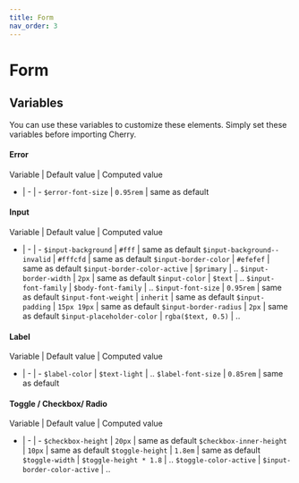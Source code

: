 ```yaml
---
title: Form
nav_order: 3
---
```


# Form

## Variables

You can use these variables to customize these elements. Simply set these variables before importing Cherry.

#### Error

Variable | Default value | Computed value
- | - | -
`$error-font-size` | `0.95rem` | same as default

#### Input

Variable | Default value | Computed value
- | - | -
`$input-background`          | `#fff`              | same as default
`$input-background--invalid` | `#fffcfd`           | same as default
`$input-border-color`        | `#efefef`           | same as default
`$input-border-color-active` | `$primary`          | ..
`$input-border-width`        | `2px`               | same as default
`$input-color`               | `$text`             | ..
`$input-font-family`         | `$body-font-family` | ..
`$input-font-size`           | `0.95rem`           | same as default
`$input-font-weight`         | `inherit`           | same as default
`$input-padding`             | `15px 19px`         | same as default
`$input-border-radius`       | `2px`               | same as default
`$input-placeholder-color`   | `rgba($text, 0.5)`  | ..

#### Label

Variable | Default value | Computed value
- | - | -
`$label-color`     | `$text-light` | ..
`$label-font-size` | `0.85rem` | same as default

#### Toggle / Checkbox/ Radio

Variable | Default value | Computed value
- | - | -
`$checkbox-height`        | `20px`                       | same as default
`$checkbox-inner-height`  | `10px`                       | same as default
`$toggle-height`          | `1.8em`                      | same as default
`$toggle-width`           | `$toggle-height * 1.8`       | ..
`$toggle-color-active`    | `$input-border-color-active` | ..
